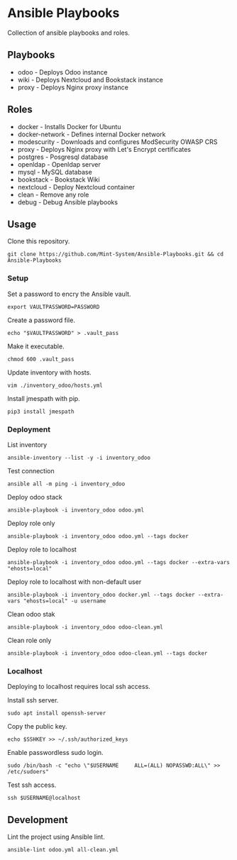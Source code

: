 # Ansible Playbooks

Collection of ansible playbooks and roles.

## Playbooks

* odoo - Deploys Odoo instance
* wiki - Deploys Nextcloud and Bookstack instance
* proxy - Deploys Nginx proxy instance

## Roles

* docker - Installs Docker for Ubuntu
* docker-network - Defines internal Docker network
* modescurity - Downloads and configures ModSecurity OWASP CRS
* proxy - Deploys Nginx proxy with Let's Encrypt certificates
* postgres - Posgresql database
* openldap - Openldap server
* mysql - MySQL database
* bookstack - Bookstack Wiki
* nextcloud - Deploy Nextcloud container
* clean - Remove any role
* debug - Debug Ansible playbooks

## Usage

Clone this repository.

`git clone https://github.com/Mint-System/Ansible-Playbooks.git && cd Ansible-Playbooks`

### Setup

Set a password to encry the Ansible vault.

`export VAULTPASSWORD=PASSWORD`

Create a password file.

`echo "$VAULTPASSWORD" > .vault_pass`

Make it executable.

`chmod 600 .vault_pass`

Update inventory with hosts.

`vim ./inventory_odoo/hosts.yml`

Install jmespath with pip.

`pip3 install jmespath`

### Deployment

List inventory

`ansible-inventory --list -y -i inventory_odoo`

Test connection

`ansible all -m ping -i inventory_odoo`

Deploy odoo stack

`ansible-playbook -i inventory_odoo odoo.yml`

Deploy role only

`ansible-playbook -i inventory_odoo odoo.yml --tags docker`

Deploy role to localhost

`ansible-playbook -i inventory_odoo odoo.yml --tags docker --extra-vars "ehosts=local"`

Deploy role to localhost with non-default user

`ansible-playbook -i inventory_odoo docker.yml --tags docker --extra-vars "ehosts=local" -u username`

Clean odoo stak

`ansible-playbook -i inventory_odoo odoo-clean.yml`

Clean role only

`ansible-playbook -i inventory_odoo odoo-clean.yml --tags docker`

### Localhost

Deploying to localhost requires local ssh access.

Install ssh server.

`sudo apt install openssh-server`

Copy the public key.

`echo $SSHKEY >> ~/.ssh/authorized_keys`

Enable passwordless sudo login.

`sudo /bin/bash -c "echo \"$USERNAME     ALL=(ALL) NOPASSWD:ALL\" >> /etc/sudoers"`

Test ssh access.

`ssh $USERNAME@localhost`

## Development

Lint the project using Ansible lint.

`ansible-lint odoo.yml all-clean.yml`
